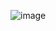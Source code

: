 ![image](https://github.com/Omar7220/Airbnb-data-Visualization-using-Tableau/assets/91997061/e8d12ebb-b21b-42e1-984f-d8f670dc2929)
